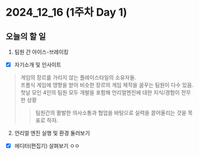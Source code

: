 # 2024_12_16 (1주차 Day 1)

## 오늘의 할 일
1. 팀원 간 아이스-브레이킹 <br>
- [x] 자기소개 및 인사이트
> 게임의 장르를 가리지 않는 플레이스타일의 소유자들. <br>
> 프롬식 게임에 영향을 받아 비슷한 장르의 게임 제작을 꿈꾸는 팀원이 다수 있음. <br>
> 첫날 모인 4인의 팀원 모두 개발을 포함해 언리얼엔진에 대한 지식/경험이 전무한 상황 <br>
> > 팀원간의 활발한 의사소통과 협업을 바탕으로 실력을 끌어올리는 것을 목표로 하자.

2. 언리얼 엔진 실행 및 환경 둘러보기 <br>
- [x] 에디터(편집기) 살펴보기
ㅇㅇ
